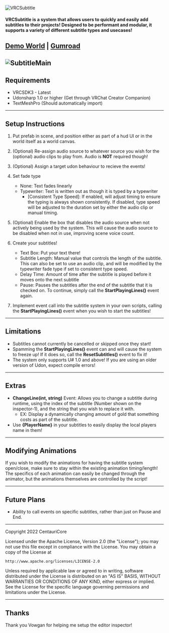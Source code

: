 ![VRCSubtitle](https://user-images.githubusercontent.com/28989460/183273832-bc709af2-5183-4966-8746-da98625ed422.png)
#### VRCSubtitle is a system that allows users to quickly and easily add subtitles to their projects! Designed to be performant and modular, it supports a variety of different subtitle types and usecases!

[Demo World](https://vrchat.com/home/launch?worldId=wrld_55b59087-675c-4ea8-9e1a-db0dda5ef8fe) | [Gumroad](https://centauri.gumroad.com/l/rrqay)
---
![SubtitleMain](https://user-images.githubusercontent.com/28989460/183273641-d4365703-9bc9-469e-bea6-1326d2be6e78.PNG)
---
## Requirements
- VRCSDK3 - Latest
- Udonsharp 1.0 or higher (Get through VRChat Creator Companion)
- TextMeshPro (Should automatically import)
---
## Setup Instructions

1) Put prefab in scene, and position either as part of a hud UI or in the world itself as a world canvas.
2) (Optional) Re-assign audio source to whatever source you wish for the (optional) audio clips to play from. Audio is **NOT** required though!
3) (Optional) Assign a target udon behaviour to recieve the events!
4) Set fade type
    - None: Text fades linearly
    - Typewriter: Text is written out as though it is typed by a typewriter
        - [Consistent Type Speed]: If enabled, will adjust timing to ensure the typing is always shown consistently. If disabled, type speed will be adjusted to the duration set by either the audio clip or manual timing.

5) (Optional) Enable the box that disables the audio source when not actively being used by the system. This will cause the audio source to be disabled when not in use, improving scene voice count.

6) Create your subtitles!
    - Text Box: Put your text there!
    - Subtitle Length: Manual value that controls the length of the subtitle. This can also be set to use an audio clip, and will be modified by the typewriter fade type if set to consistent type speed.
    - Delay Time: Amount of time after the subtitle is played before it moves onto the next subtitle
    - Pause: Pauses the subtitles after the end of the subtitle that it is checked on. To continue, simply call the **StartPlayingLines()** event again.

7) Implement event call into the subtitle system in your own scripts, calling the **StartPlayingLines()** event when you wish to start the subtitles!
---

## Limitations

- Subtitles cannot currently be cancelled or skipped once they start!
- Spamming the **StartPlayingLines()** event can and will cause the system to freeze up! If it does so, call the **ResetSubtitles()** event to fix it!
- The system only supports U# 1.0 and above! If you are using an older version of Udon, expect compile errors!

---
## Extras

- **ChangeLine(int, string)** Event: Allows you to change a subtitle during runtime, using the index of the subtitle (Number shown on the inspector-1), and the string that you wish to replace it with.
    - EX: Display a dynamically changing amount of gold that something costs as part of the subtitle.
- Use **{PlayerName}** in your subtitles to easily display the local players name in them!

---
## Modifying Animations

If you wish to modify the animations for having the subtitle system open/close, make sure to stay within the existing animation timing/length! The specifics of each animation can easily be changed through the animator, but the animations themselves are controlled by the script!

---
## Future Plans
- Ability to call events on specific subtitles, rather than just on Pause and End.

---
Copyright 2022 CentauriCore

Licensed under the Apache License, Version 2.0 (the "License");
you may not use this file except in compliance with the License.
You may obtain a copy of the License at

    http://www.apache.org/licenses/LICENSE-2.0

Unless required by applicable law or agreed to in writing, software
distributed under the License is distributed on an "AS IS" BASIS,
WITHOUT WARRANTIES OR CONDITIONS OF ANY KIND, either express or implied.
See the License for the specific language governing permissions and
limitations under the License.

---
## Thanks

Thank you Vowgan for helping me setup the editor inspector!
